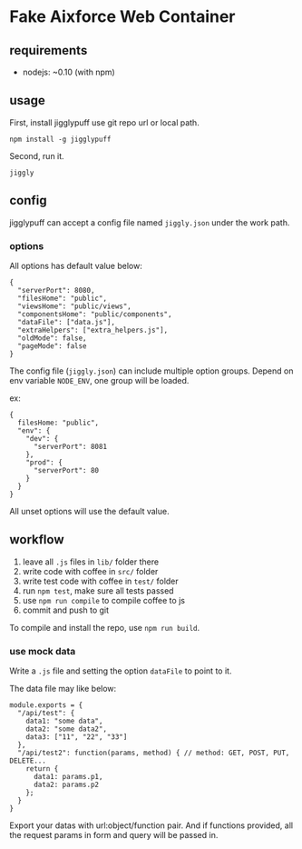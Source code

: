 # Fake Aixforce Web Container

## requirements

- nodejs: ~0.10 (with npm)

## usage

First, install jigglypuff use git repo url or local path.

`npm install -g jigglypuff`

Second, run it.

`jiggly`

## config

jigglypuff can accept a config file named `jiggly.json` under the work path.

### options

All options has default value below:

    {
      "serverPort": 8080,
      "filesHome": "public",
      "viewsHome": "public/views",
      "componentsHome": "public/components",
      "dataFile": ["data.js"],
      "extraHelpers": ["extra_helpers.js"],
      "oldMode": false,
      "pageMode": false
    }

The config file (`jiggly.json`) can include multiple option groups. Depend on env variable `NODE_ENV`, one group will be loaded.

ex:

    {
      filesHome: "public",
      "env": {
        "dev": {
          "serverPort": 8081
        },
        "prod": {
          "serverPort": 80
        }
      }
    }

All unset options will use the default value.

## workflow

1. leave all `.js` files in `lib/` folder there
2. write code with coffee in `src/` folder
3. write test code with coffee in `test/` folder
4. run `npm test`, make sure all tests passed
5. use `npm run compile` to compile coffee to js
6. commit and push to git

To compile and install the repo, use `npm run build`.

### use mock data

Write a `.js` file and setting the option `dataFile` to point to it.

The data file may like below:

    module.exports = {
      "/api/test": {
        data1: "some data",
        data2: "some data2",
        data3: ["11", "22", "33"]
      },
      "/api/test2": function(params, method) { // method: GET, POST, PUT, DELETE...
        return {
          data1: params.p1,
          data2: params.p2
        };
      }
    }

Export your datas with url:object/function pair. And if functions provided, all the request params in form and query will be passed in.

